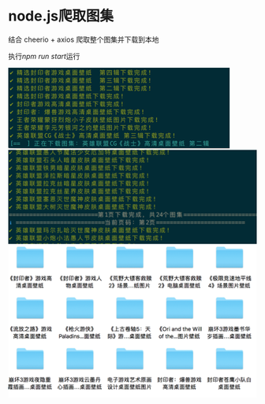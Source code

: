 node.js爬取图集
===============

结合 cheerio + axios 爬取整个图集并下载到本地

执行*npm run start*运行

<img src="./pic/1.png" alt="爬取中" style="zoom:50%;" />

<img src="./pic/2.png" alt="爬取完成" style="zoom:50%;" />

<img src="./pic/3.png" alt="下载到本地" style="zoom:50%;" />